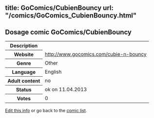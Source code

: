 title: GoComics/CubienBouncy
url: "/comics/GoComics_CubienBouncy.html"
---
Dosage comic GoComics/CubienBouncy
-----------------------------------------

<table class="comicinfo">
<tr>
<th>Description</th><td></td>
</tr>
<tr>
<th>Website</th><td><a href="http://www.gocomics.com/cubie-n-bouncy">http://www.gocomics.com/cubie-n-bouncy</a></td>
</tr>
<tr>
<th>Genre</th><td>Other</td>
</tr>
<tr>
<th>Language</th><td>English</td>
</tr>
<tr>
<th>Adult content</th><td>no</td>
</tr>
<tr>
<th>Status</th><td>ok on 11.04.2013</td>
</tr>
<tr>
<th>Votes</th><td>0</div></td>
</tr>
</table>

[Edit this info](/comics/GoComics_CubienBouncy_edit.html) or go back to the [comic list](../comic-index.html).
